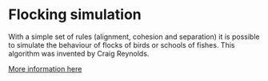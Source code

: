 # Flocking simulation
With a simple set of rules (alignment, cohesion and separation) it is possible to simulate the behaviour of flocks of birds or schools of fishes. This algorithm was invented by Craig Reynolds.

[More information here](https://www.red3d.com/cwr/boids/)
